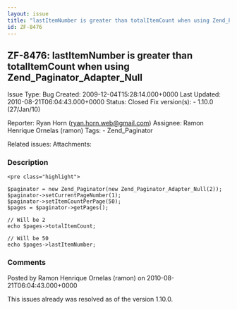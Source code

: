 ```yaml
---
layout: issue
title: "lastItemNumber is greater than totalItemCount when using Zend_Paginator_Adapter_Null"
id: ZF-8476
---
```


ZF-8476: lastItemNumber is greater than totalItemCount when using Zend\_Paginator\_Adapter\_Null
------------------------------------------------------------------------------------------------

 Issue Type: Bug Created: 2009-12-04T15:28:14.000+0000 Last Updated: 2010-08-21T06:04:43.000+0000 Status: Closed Fix version(s): - 1.10.0 (27/Jan/10)
 
 Reporter:  Ryan Horn (ryan.horn.web@gmail.com)  Assignee:  Ramon Henrique Ornelas (ramon)  Tags: - Zend\_Paginator
 
 Related issues: 
 Attachments: 
### Description

 
    <pre class="highlight">
    
    $paginator = new Zend_Paginator(new Zend_Paginator_Adapter_Null(2));
    $paginator->setCurrentPageNumber(1);
    $paginator->setItemCountPerPage(50);
    $pages = $paginator->getPages();
    
    // Will be 2
    echo $pages->totalItemCount;
    
    // Will be 50
    echo $pages->lastItemNumber;
    
    


 

 

### Comments

Posted by Ramon Henrique Ornelas (ramon) on 2010-08-21T06:04:43.000+0000

This issues already was resolved as of the version 1.10.0.

 

 